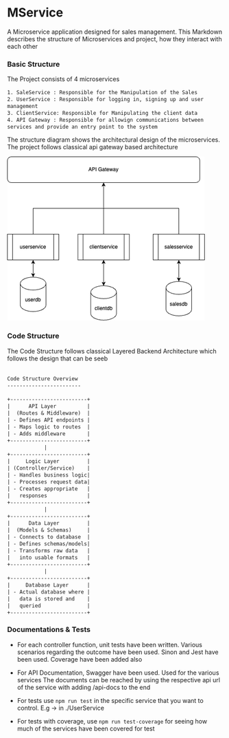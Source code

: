# MService
A Microservice application designed for sales management.
This Markdown describes the structure of Microservices and project, how they interact with each other

### Basic Structure

The Project consists of 4 microservices

```
1. SaleService : Responsible for the Manipulation of the Sales
2. UserService : Responsible for logging in, signing up and user management
3. ClientService: Responsible for Manipulating the client data
4. API Gateway : Responsible for allowign communications between services and provide an entry point to the system
```

The structure diagram shows the architectural design of the microservices. The project follows classical api gateway based architecture

<img src='./Assets/newdiagram.drawio.png' alt='digram' /> 

### Code Structure

The Code Structure follows classical Layered Backend Architecture which follows the design that can be seeb 

```

Code Structure Overview
------------------------

+-------------------------+
|      API Layer          |
|  (Routes & Middleware)  |
| - Defines API endpoints |
| - Maps logic to routes  |
| - Adds middleware       |
+-------------------------+
            |
+-------------------------+
|     Logic Layer         |
| (Controller/Service)    |
| - Handles business logic|
| - Processes request data|
| - Creates appropriate   |
|   responses             |
+-------------------------+
            |
+-------------------------+
|      Data Layer         |
|  (Models & Schemas)     |
| - Connects to database  |
| - Defines schemas/models|
| - Transforms raw data   |
|   into usable formats   |
+-------------------------+
            |
+-------------------------+
|     Database Layer      |
| - Actual database where |
|   data is stored and    |
|   queried               |
+-------------------------+

```

### Documentations & Tests

* For each controller function, unit tests have been written. 
Various scenarios regarding the outcome have been used.
Sinon and Jest have been used. Coverage have been added also

* For API Documentation, Swagger have been used. Used for the various services
  The documents can be reached by using the respective api url of the service with adding /api-docs to the end
  
* For tests use `npm run test` in the specific service that you want to control. E.g -> in ./UserService
* For tests with coverage, use `npm run test-coverage` for seeing how much of the services have been covered for test 

